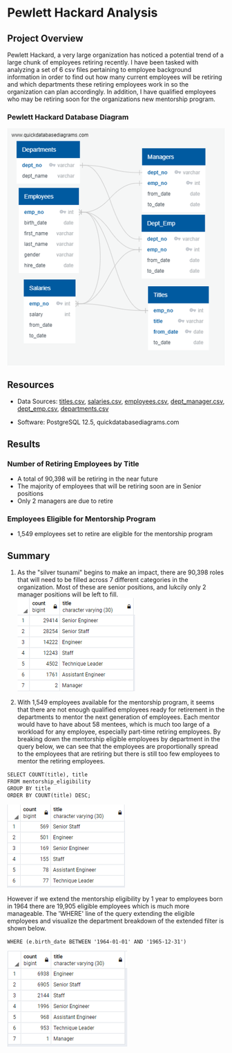 # Pewlett Hackard Analysis

## Project Overview

Pewlett Hackard, a very large organization has noticed a potential trend of a large chunk of employees retiring recently.  I have been tasked with analyzing a set of 6 csv files pertaining to employee background information in order to find out how many current employees will be retiring and which departments these retiring employees work in so the organization can plan accordingly. In addition, I have qualified employees who may be retiring soon for the organizations new mentorship program.

### Pewlett Hackard Database Diagram
![QDB](https://github.com/agregorash/Pewlett-Hackard-Analysis/blob/main/Queries/EmployeeDB.png)

## Resources
- Data Sources: 
[titles.csv](https://github.com/agregorash/Pewlett-Hackard-Analysis/blob/main/Data/titles.csv), [salaries.csv](https://github.com/agregorash/Pewlett-Hackard-Analysis/blob/main/Data/salaries.csv), [employees.csv](https://github.com/agregorash/Pewlett-Hackard-Analysis/blob/main/Data/employees.csv), [dept_manager.csv](https://github.com/agregorash/Pewlett-Hackard-Analysis/blob/main/Data/dept_manager.csv), [dept_emp.csv](https://github.com/agregorash/Pewlett-Hackard-Analysis/blob/main/Data/dept_emp.csv), [departments.csv](https://github.com/agregorash/Pewlett-Hackard-Analysis/blob/main/Data/departments.csv)
               
 - Software: PostgreSQL 12.5, quickdatabasediagrams.com

## Results

### Number of Retiring Employees by Title
- A total of 90,398 will be retiring in the near future
- The majority of employees that will be retiring soon are in Senior positions
- Only 2 managers are due to retire 

### Employees Eligible for Mentorship Program

- 1,549 employees set to retire are eligible for the mentorship program 


## Summary

1. As the "silver tsunami" begins to make an impact, there are 90,398 roles that will need to be filled across 7 different categories in the organization.  Most of these are senior positions, and lukcily only 2 manager positions will be left to fill.
![challenge_count](https://github.com/agregorash/Pewlett-Hackard-Analysis/blob/main/Queries/challenge_count.PNG)

2. With 1,549 employees available for the mentorship program, it seems that there are not enough qualified employees ready for retirement in the departments to mentor the next generation of employees.  Each mentor would have to have about 58 mentees, which is much too large of a workload for any employee, especially part-time retiring employees.  By breaking down the mentorship eligible employees by department in the query below, we can see that the employees are proportionally spread to the employees that are retiring but there is still too few employees to mentor the retiring employees.  

```
SELECT COUNT(title), title
FROM mentorship_eligibility
GROUP BY title
ORDER BY COUNT(title) DESC;
```
![mentorship_eligible](https://github.com/agregorash/Pewlett-Hackard-Analysis/blob/main/Queries/mentorship_eligibility.PNG)

However if we extend the mentorship eligibility by 1 year to employees born in 1964 there are 19,905 eligible employees which is much more manageable.  The 'WHERE' line of the query extending the eligible employees and visualize the department breakdown of the extended filter is shown below.

```
WHERE (e.birth_date BETWEEN '1964-01-01' AND '1965-12-31')
```
![extended_eligibility](https://github.com/agregorash/Pewlett-Hackard-Analysis/blob/main/Queries/extended_eligibility.PNG)
